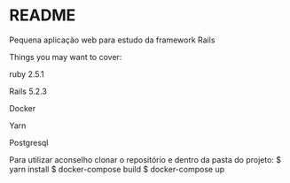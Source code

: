 # README

Pequena aplicação web para estudo da framework Rails

Things you may want to cover:

ruby 2.5.1

Rails 5.2.3

Docker

Yarn

Postgresql

Para utilizar aconselho clonar o repositório e dentro da pasta do projeto:
   $ yarn install 
   $ docker-compose build
   $ docker-compose up